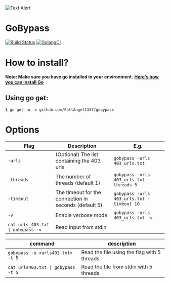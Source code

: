 
![Text Alert](https://vsoch.github.io/assets/images/posts/learning-go/gophercises_jumping.gif)

# GoBypass
[![Build Status](https://travis-ci.org/dwyl/esta.svg?branch=master)](https://travis-ci.org/dwyl/esta)
[![GolangCI](https://golangci.com/badges/github.com/moul/golang-repo-template.svg)](https://golangci.com/r/github.com/moul/golang-repo-template)


# How to install?
**Note: Make sure you have go installed in your environment.**
**[Here's how you can install Go](https://golang.org/doc/install)**

## Using go get:

`$ go get -u -v github.com/FallAngel1337/gobypass`


# Options
| Flag | Description | E.g. |
| ------ | ----------- | ---- |
| `-urls` | (Optional) The list containing the 403 urls | `gobypass -urls 403_urls.txt` |
| `-threads` | The number of threads (default 1) | `gobypass -urls 403_urls.txt -threads 5` |
| `-timeout` | The timeout for the connection in seconds (default 5) | `gobypass -urls 403_urls.txt -timeout 10` |
| `-v` |  Enable verbose mode | `gobypass -urls 403_urls.txt -v` |
| `cat urls_403.txt \| gobypass -v` | Read input from stdin |




| command | description|
| --- | --- |
| `gobypass -u <urls403.txt> -t 5 ` | Read the file using the flag with 5 threads|
| `cat urls403.txt \| gobypass -t 5` | Read the file from stdin with 5 threads|